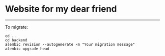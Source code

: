 # Website for my dear friend

___
To migrate:

```
cd ..  
cd backend  
alembic revision --autogenerate -m "Your migration message"  
alembic upgrade head  
```